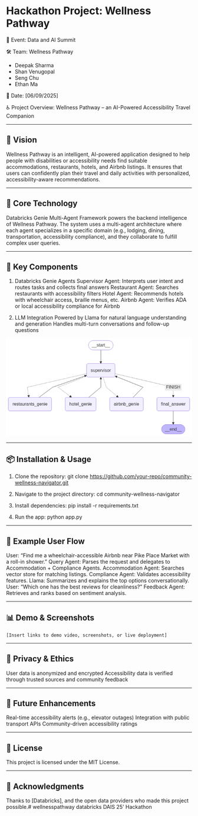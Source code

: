 
# Hackathon Project: Wellness Pathway



📅 Event: Data and AI Summit

🛠️ Team: Wellness Pathway
   - Deepak Sharma 
   - Shan Venugopal
   - Seng Chu
   - Ethan Ma


📍 Date: [06/09/2025]

♿ Project Overview: Wellness Pathway – an AI-Powered Accessibility Travel Companion

---------------------------
🌟 Vision
---------------------------
Wellness Pathway is an intelligent, AI-powered application designed to help people with disabilities or accessibility needs find suitable accommodations, restaurants, hotels, and Airbnb listings. It ensures that users can confidently plan their travel and daily activities with personalized, accessibility-aware recommendations.

---------------------------
🧠 Core Technology
---------------------------
Databricks Genie Multi-Agent Framework powers the backend intelligence of Wellness Pathway. The system uses a multi-agent architecture where each agent specializes in a specific domain (e.g., lodging, dining, transportation, accessibility compliance), and they collaborate to fulfill complex user queries.


---------------------------
🧩 Key Components
---------------------------

1. Databricks Genie Agents
Supervisor Agent: Interprets user intent and routes tasks and collects final answers
Restaurant Agent: Searches restaurants with accessibility filters
Hotel Agent: Recommends hotels with wheelchair access, braille menus, etc.
Airbnb Agent: Verifies ADA or local accessibility compliance for Airbnb

2. LLM Integration
Powered by Llama for natural language understanding and generation
Handles multi-turn conversations and follow-up questions

![Langraph Diagram](resources/assets/img/langraph.png)

---------------------------
📦 Installation & Usage
---------------------------
1. Clone the repository:
   git clone https://github.com/your-repo/community-wellness-navigator.git

2. Navigate to the project directory:
   cd community-wellness-navigator

3. Install dependencies:
   pip install -r requirements.txt

4. Run the app:
   python app.py

---------------------------
🔄 Example User Flow
---------------------------
User: “Find me a wheelchair-accessible Airbnb near Pike Place Market with a roll-in shower.”
Query Agent: Parses the request and delegates to Accommodation + Compliance Agents.
Accommodation Agent: Searches vector store for matching listings.
Compliance Agent: Validates accessibility features.
Llama: Summarizes and explains the top options conversationally.
User: “Which one has the best reviews for cleanliness?”
Feedback Agent: Retrieves and ranks based on sentiment analysis.


---------------------------
📊 Demo & Screenshots
---------------------------
```TODO
[Insert links to demo video, screenshots, or live deployment] 
```

---------------------------
🔐 Privacy & Ethics
---------------------------
User data is anonymized and encrypted
Accessibility data is verified through trusted sources and community feedback

---------------------------
🚀 Future Enhancements
---------------------------
Real-time accessibility alerts (e.g., elevator outages)
Integration with public transport APIs
Community-driven accessibility ratings


---------------------------
📄 License
---------------------------
This project is licensed under the MIT License.

---------------------------
🙌 Acknowledgments
---------------------------
Thanks to [Databricks], and the open data providers who made this project possible.# wellnesspathway
databricks DAIS 25' Hackathon
